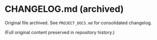 # CHANGELOG.md (archived)

Original file archived. See `PROJECT_DOCS.md` for consolidated changelog.

(Full original content preserved in repository history.)
